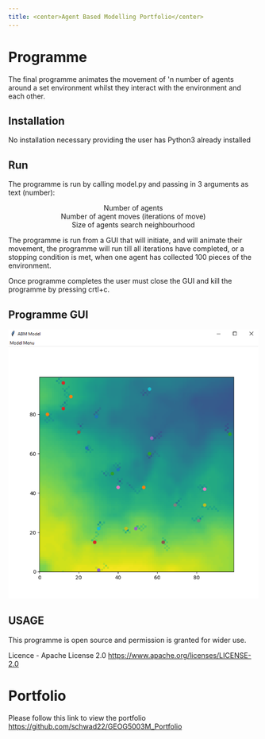 ```yaml
---
title: <center>Agent Based Modelling Portfolio</center>
---
```

# Programme
The final programme animates the movement of 'n number of agents around a set environment whilst they interact with the environment and each other.

## Installation
No installation necessary providing the user has Python3 already installed

## Run
The programme is run by calling model.py and passing in 3 arguments as text (number):
	<center>Number of agents</center>
	<center>Number of agent moves (iterations of move)</center>
	<center>Size of agents search neighbourhood</center>
  
The programme is run from a GUI that will initiate, and will animate their movement, the programme will run till all iterations have completed,
or a stopping condition is met, when one agent has collected 100 pieces of the environment.

Once programme completes the user must close the GUI and kill the programme by pressing crtl+c.

## Programme GUI
![](.\images\Capture.png)

## USAGE
This programme is open source and permission is granted for wider use.

Licence - Apache License 2.0 <https://www.apache.org/licenses/LICENSE-2.0>

# Portfolio
Please follow this link to view the portfolio <https://github.com/schwad22/GEOG5003M_Portfolio>
